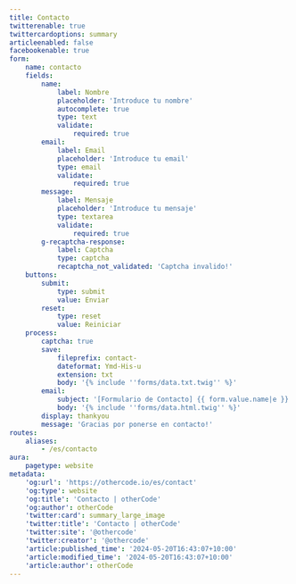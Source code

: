 ```yaml
---
title: Contacto
twitterenable: true
twittercardoptions: summary
articleenabled: false
facebookenable: true
form:
    name: contacto
    fields:
        name:
            label: Nombre
            placeholder: 'Introduce tu nombre'
            autocomplete: true
            type: text
            validate:
                required: true
        email:
            label: Email
            placeholder: 'Introduce tu email'
            type: email
            validate:
                required: true
        message:
            label: Mensaje
            placeholder: 'Introduce tu mensaje'
            type: textarea
            validate:
                required: true
        g-recaptcha-response:
            label: Captcha
            type: captcha
            recaptcha_not_validated: 'Captcha invalido!'
    buttons:
        submit:
            type: submit
            value: Enviar
        reset:
            type: reset
            value: Reiniciar
    process:
        captcha: true
        save:
            fileprefix: contact-
            dateformat: Ymd-His-u
            extension: txt
            body: '{% include ''forms/data.txt.twig'' %}'
        email:
            subject: '[Formulario de Contacto] {{ form.value.name|e }}'
            body: '{% include ''forms/data.html.twig'' %}'
        display: thankyou
        message: 'Gracias por ponerse en contacto!'
routes:
    aliases:
        - /es/contacto
aura:
    pagetype: website
metadata:
    'og:url': 'https://othercode.io/es/contact'
    'og:type': website
    'og:title': 'Contacto | otherCode'
    'og:author': otherCode
    'twitter:card': summary_large_image
    'twitter:title': 'Contacto | otherCode'
    'twitter:site': '@othercode'
    'twitter:creator': '@othercode'
    'article:published_time': '2024-05-20T16:43:07+10:00'
    'article:modified_time': '2024-05-20T16:43:07+10:00'
    'article:author': otherCode
---
```


